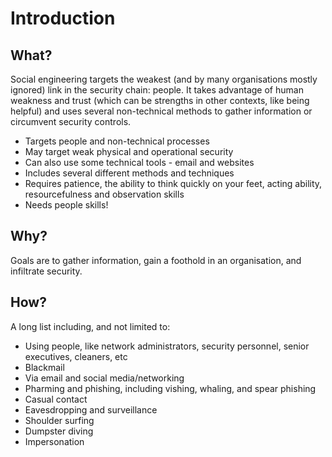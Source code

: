 # Introduction

## What?

Social engineering targets the weakest (and by many organisations mostly ignored) link in the security chain: people. It takes advantage of human weakness and trust (which can be strengths in other contexts, like being helpful) and uses several non-technical methods to gather information or circumvent security controls.

- Targets people and non-technical processes
- May target weak physical and operational security
- Can also use some technical tools - email and websites
- Includes several different methods and techniques
- Requires patience, the ability to think quickly on your feet, acting ability, resourcefulness and observation skills
- Needs people skills!

## Why?

Goals are to gather information, gain a foothold in an organisation, and infiltrate security.

## How?

A long list including, and not limited to:

* Using people, like network administrators, security personnel, senior executives, cleaners, etc
* Blackmail
* Via email and social media/networking
* Pharming and phishing, including vishing, whaling, and spear phishing
* Casual contact
* Eavesdropping and surveillance
* Shoulder surfing
* Dumpster diving
* Impersonation
